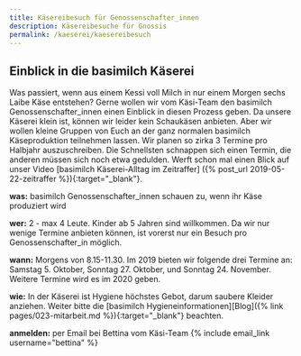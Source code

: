 ```yaml
---
title: Käsereibesuch für Genossenschafter_innen
description: Käsereibesuche für Gnossis
permalink: /kaeserei/kaesereibesuch
---
```


## Einblick in die basimilch Käserei

Was passiert, wenn aus einem Kessi voll Milch in nur einem Morgen sechs Laibe Käse entstehen? Gerne wollen wir vom Käsi-Team den basimilch Genossenschafter_innen einen Einblick in diesen Prozess geben. Da unsere Käserei klein ist, können wir leider kein Schaukäsen anbieten. Aber wir wollen kleine Gruppen von Euch an der ganz normalen basimilch Käseproduktion teilnehmen lassen. Wir planen so zirka 3 Termine pro Halbjahr auszuschreiben. Die Schnellsten schnappen sich einen Termin, die anderen müssen sich noch etwa gedulden. Werft schon mal einen Blick auf unser Video [basimilch Käserei-Alltag im Zeitraffer] ({% post_url 2019-05-22-zeitraffer %}){:target="_blank"}.

**was:** basimilch Genossenschafter_innen schauen zu, wenn ihr Käse produziert wird

**wer:** 2 - max 4 Leute. Kinder ab 5 Jahren sind willkommen. Da wir nur wenige Termine anbieten können, ist vorerst 
nur ein Besuch pro Genossenschafter_in möglich.

**wann:** Morgens von 8.15-11.30. Im 2019 bieten wir folgende drei Termine an: Samstag 5. Oktober, Sonntag 27. Oktober, und Sonntag 24. November. Weitere Termine wird es im 2020 geben.

**wie:** In der Käserei ist Hygiene höchstes Gebot, darum saubere Kleider anziehen. Weiter bitte die [basimilch Hygieneinformationen][Blog]({% link pages/023-mitarbeit.md %}){:target="_blank"} beachten. 

**anmelden:** per Email bei Bettina vom Käsi-Team {% include email_link username="bettina" %}

